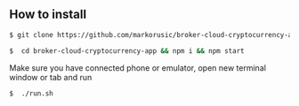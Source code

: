 ## How to install

```sh
$ git clone https://github.com/markorusic/broker-cloud-cryptocurrency-app
```

```sh
$  cd broker-cloud-cryptocurrency-app && npm i && npm start
```

Make sure you have connected phone or emulator, open new terminal window or tab and run

```sh
$  ./run.sh
```
